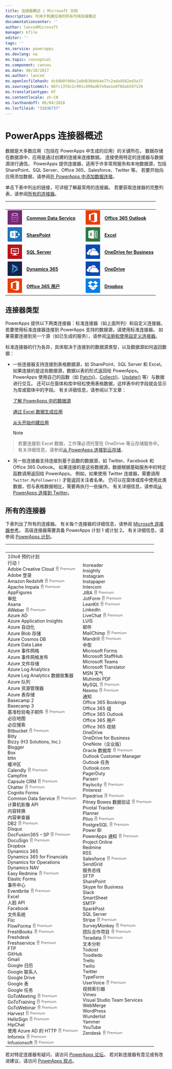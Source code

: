 ```yaml
---
title: 连接器概述 | Microsoft 文档
description: 可用于构建应用的所有可用连接概述
documentationcenter: ''
author: lancedMicrosoft
manager: kfile
editor: ''
tags: ''
ms.service: powerapps
ms.devlang: na
ms.topic: conceptual
ms.component: canvas
ms.date: 08/28/2017
ms.author: lanced
ms.openlocfilehash: dc68b0f404c2a8d636deb4e77c2ada4582ed3a37
ms.sourcegitcommit: 68fc13fdc2c991c499ad6fe9ae1e0f8dab597139
ms.translationtype: HT
ms.contentlocale: zh-CN
ms.lasthandoff: 06/04/2018
ms.locfileid: "31836737"
---
```

# <a name="overview-of-connectors-for-powerapps"></a>PowerApps 连接器概述
数据是大多数应用（包括在 PowerApps 中生成的应用）的关键所在。 数据存储在数据源中，应用是通过创建的连接来连接数据。 连接使用特定的连接器与数据源进行通信。 PowerApps 提供连接器，适用于许多常用服务和本地数据源，包括 SharePoint、SQL Server、Office 365、Salesforce、Twitter 等。 若要开始向应用添加数据，请参阅[在 PowerApps 中添加数据连接](add-data-connection.md)。

单击下表中列出的链接，可详细了解最常用的连接器。 若要获取连接器的完整列表，请参阅[所有的连接器](#all-connectors)。

| &nbsp; | &nbsp; | &nbsp; | &nbsp; | &nbsp; |
| --- | --- | --- | --- | --- |
| ![Common Data Service](./media/connections-list/cdm.png) |[**Common Data Service**](../common-data-service/data-platform-intro.md) |&nbsp; |![Office 365 Outlook](./media/connections-list/office365.png) |[**Office 365 Outlook**](connections/connection-office365-outlook.md) |
| ![SharePoint](./media/connections-list/sharepoint.png) |[**SharePoint**](connections/connection-sharepoint-online.md) |&nbsp; |![Excel](./media/connections-list/excel.png) |[**Excel**](connections/connection-excel.md) |
| ![SQL Server](./media/connections-list/sql.png) |[**SQL Server**](connections/connection-azure-sqldatabase.md) |&nbsp; |![OneDrive for Business](./media/connections-list/onedrive.png) |[**OneDrive for Business**](connections/cloud-storage-blob-connections.md) |
| ![Dynamics 365](./media/connections-list/dynamics-365.png) |[**Dynamics 365**](connections/connection-dynamics-crmonline.md) |&nbsp; |![OneDrive](./media/connections-list/onedrive.png) |[**OneDrive**](connections/cloud-storage-blob-connections.md) |
| ![Office 365 用户](./media/connections-list/office365.png) |[**Office 365 用户**](connections/connection-office365-users.md) |&nbsp; |![Dropbox](./media/connections-list/dropbox.png) |[**Dropbox**](connections/cloud-storage-blob-connections.md) |

## <a name="types-of-connectors"></a>连接器类型
PowerApps 提供以下两类连接器：标准连接器（如上面所列）和自定义连接器。 若要使用标准连接器连接到 PowerApps 支持的数据源，请使用标准连接器。 如果需要连接到另一个源（如已生成的服务），请参阅[注册和使用自定义连接器](../canvas-apps/register-custom-api.md)。

标准连接器的行为各异，具体取决于连接到的数据源类型，以及数据源如何返回数据：

* 一些连接器支持连接到表格数据源，如 SharePoint、SQL Server 和 Excel。 如果连接的是这些数据源，数据以表的形式返回给 PowerApps。 PowerApps 使用自己的函数（如 [Patch()](functions/function-patch.md)、[Collect()](functions/function-clear-collect-clearcollect.md)、[Update()](functions/function-update-updateif.md) 等）与数据进行交互。 还可以在窗体和库中轻松使用表格数据，这样表中的字段就会显示为库或窗体中的字段。 有关详细信息，请参阅以下文章：

    [了解 PowerApps 中的数据源](working-with-data-sources.md)

    [通过 Excel 数据生成应用](get-started-create-from-data.md)

    [从头开始创建应用](get-started-create-from-blank.md)

    > [!NOTE]
> 若要连接到 Excel 数据，工作簿必须托管在 OneDrive 等云存储服务中。 有关详细信息，请参阅[从 PowerApps 连接到云存储](connections/cloud-storage-blob-connections.md)。

* 另一些连接器支持连接到基于函数的数据源，如 Twitter、Facebook 和 Office 365 Outlook。 如果连接的是这些数据源，数据根据基础服务中的特定函数调用返回给 PowerApps。 例如，如果使用 Twitter 连接器，需要调用 `Twitter.MyFollowers()` 才能返回关注者名单。 仍可以在窗体或库中使用此类数据，但与表格数据相比，需要再执行一些操作。 有关详细信息，请参阅[从 PowerApps 连接到 Twitter](connections/connection-twitter.md)。

## <a name="all-connectors"></a>所有的连接器
下表列出了所有的连接器。 有关每个连接器的详细信息，请参阅 [Microsoft 连接器参考](https://docs.microsoft.com/connectors/)。 高级连接器需要具备 PowerApps 计划 1 或计划 2。 有关详细信息，请参阅 [PowerApps 计划](https://powerapps.microsoft.com/pricing/)。

| &nbsp; | &nbsp; |
| --- | --- |
| 10to8 预约计划<br>行动！<br>Adobe Creative Cloud ![高级连接器](./media/connections-list/premium.png)<br>Adobe 登录<br>Amazon Redshift ![高级连接器](./media/connections-list/premium.png)<br>Apache Impala ![高级连接器](./media/connections-list/premium.png)<br>AppFigures<br>审批<br>Asana<br>AWeber ![高级连接器](./media/connections-list/premium.png)<br>Azure AD<br>Azure Application Insights<br>Azure 自动化<br>Azure Blob 存储<br>Azure Cosmos DB<br>Azure Data Lake<br>Azure 事件网格<br>Azure 事件网格发布<br>Azure 文件存储<br>Azure Log Analytics<br>Azure Log Analytics 数据收集器<br>Azure 队列<br>Azure 资源管理器<br>Azure 表存储<br>Basecamp 2<br>Basecamp 3<br>基准检验电子邮件 ![高级连接器](./media/connections-list/premium.png)<br>必应地图<br>必应搜索<br>Bitbucket ![高级连接器](./media/connections-list/premium.png)<br>Bitly<br>Bizzy (H3 Solutions, Inc.)<br>Blogger<br>Box<br>bttn<br>缓冲区<br>Calendly ![高级连接器](./media/connections-list/premium.png)<br>Campfire<br>Capsule CRM ![高级连接器](./media/connections-list/premium.png)<br>Chatter ![高级连接器](./media/connections-list/premium.png)<br>Cognito Forms<br>Common Data Service ![高级连接器](./media/connections-list/premium.png)<br>计算机影像 API<br>内容转换<br>内容审查器<br>DB2 ![高级连接器](./media/connections-list/premium.png)<br>Disqus<br>DocFusion365 – SP ![高级连接器](./media/connections-list/premium.png)<br>DocuSign ![高级连接器](./media/connections-list/premium.png)<br>Dropbox<br>Dynamics 365<br>Dynamics 365 for Financials<br>Dynamics for Operations<br>Dynamics NAV<br>Easy Redmine ![高级连接器](./media/connections-list/premium.png)<br>Elastic Forms<br>事件中心<br>Eventbrite ![高级连接器](./media/connections-list/premium.png)<br>Excel<br>人脸 API<br>Facebook<br>文件系统<br>Flic<br>FlowForma ![高级连接器](./media/connections-list/premium.png)<br>FreshBooks ![高级连接器](./media/connections-list/premium.png)<br>Freshdesk<br>Freshservice ![高级连接器](./media/connections-list/premium.png)<br>FTP<br>GitHub<br>Gmail<br>Google 日历<br>Google 联系人<br>Google Drive<br>Google 表<br>Google 任务<br>GoToMeeting ![高级连接器](./media/connections-list/premium.png)<br>GoToTraining ![高级连接器](./media/connections-list/premium.png)<br>GoToWebinar ![高级连接器](./media/connections-list/premium.png)<br>Harvest ![高级连接器](./media/connections-list/premium.png)<br>HelloSign ![高级连接器](./media/connections-list/premium.png)<br>HipChat<br>使用 Azure AD 的 HTTP ![高级连接器](./media/connections-list/premium.png)<br>Informix ![高级连接器](./media/connections-list/premium.png)<br>Infusionsoft ![高级连接器](./media/connections-list/premium.png) |Inoreader<br>Insightly<br>Instagram<br>Instapaper<br>Intercom<br>JIRA ![高级连接器](./media/connections-list/premium.png)<br>JotForm ![高级连接器](./media/connections-list/premium.png)<br>LeanKit ![高级连接器](./media/connections-list/premium.png)<br>LinkedIn<br>LiveChat ![高级连接器](./media/connections-list/premium.png)<br>LUIS<br>邮件<br>MailChimp ![高级连接器](./media/connections-list/premium.png)<br>Mandrill ![高级连接器](./media/connections-list/premium.png)<br>中型<br>Microsoft Forms<br>Microsoft StaffHub<br>Microsoft Teams<br>Microsoft Translator<br>MSN 天气<br>Muhimbi PDF<br>MySQL ![高级连接器](./media/connections-list/premium.png)<br>Nexmo ![高级连接器](./media/connections-list/premium.png)<br>通知<br>Office 365 Bookings<br>Office 365 组<br>Office 365 Outlook<br>Office 365 用户<br>Office 365 视频<br>OneDrive<br>OneDrive for Business<br>OneNote（企业版）<br>Oracle 数据库 ![高级连接器](./media/connections-list/premium.png)<br>Outlook Customer Manager<br>Outlook 任务<br>Outlook.com<br>PagerDuty<br>Parserr<br>Paylocity ![高级连接器](./media/connections-list/premium.png)<br>Pinterest<br>Pipedrive ![高级连接器](./media/connections-list/premium.png)<br>Pitney Bowes 数据验证 ![高级连接器](./media/connections-list/premium.png)<br>Pivotal Tracker<br>Planner<br>Plivo ![高级连接器](./media/connections-list/premium.png)<br>PostgreSQL ![高级连接器](./media/connections-list/premium.png)<br>Power BI<br>PowerApps 通知 ![高级连接器](./media/connections-list/premium.png)<br>Project Online<br>Redmine<br>RSS<br>Salesforce ![高级连接器](./media/connections-list/premium.png)<br>SendGrid<br>服务总线<br>SFTP<br>SharePoint<br>Skype for Business<br>Slack<br>SmartSheet<br>SMTP<br>SparkPost<br>SQL Server<br>Stripe ![高级连接器](./media/connections-list/premium.png)<br>SurveyMonkey ![高级连接器](./media/connections-list/premium.png)<br>团队合作项目 ![高级连接器](./media/connections-list/premium.png)<br>Teradata ![高级连接器](./media/connections-list/premium.png)<br>文本分析<br>Todoist<br>Toodledo<br>Trello<br>Twilio<br>Twitter<br>TypeForm<br>UserVoice ![高级连接器](./media/connections-list/premium.png)<br>视频索引器<br>Vimeo<br>Visual Studio Team Services<br>WebMerge<br>WordPress<br>Wunderlist<br>Yammer<br>YouTube<br>Zendesk ![高级连接器](./media/connections-list/premium.png) |

若对特定连接器有疑问，请访问 [PowerApps 论坛](https://powerusers.microsoft.com/t5/PowerApps-Community/ct-p/PowerApps1)。 若对新连接器有意见或有改进建议，请访问 [PowerApps 观点](https://powerusers.microsoft.com/t5/PowerApps-Ideas/idb-p/PowerAppsIdeas)。
